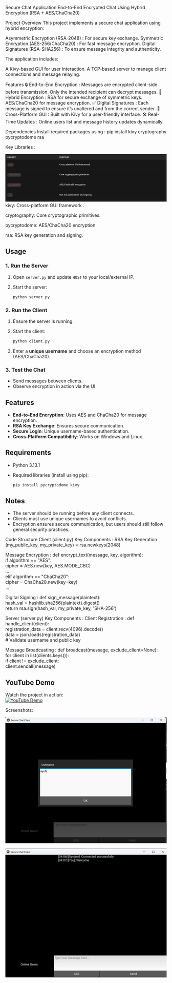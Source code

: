Secure Chat Application
End-to-End Encrypted Chat Using Hybrid Encryption (RSA + AES/ChaCha20) 

Project Overview
This project implements a secure chat application using hybrid encryption:

Asymmetric Encryption (RSA-2048) : For secure key exchange.
Symmetric Encryption (AES-256/ChaCha20) : For fast message encryption.
Digital Signatures (RSA-SHA256) : To ensure message integrity and authenticity.

The application includes:

A Kivy-based GUI for user interaction.
A TCP-based server to manage client connections and message relaying.

Features
🔒 End-to-End Encryption :
Messages are encrypted client-side before transmission.
Only the intended recipient can decrypt messages.
🔄 Hybrid Encryption :
RSA for secure exchange of symmetric keys.
AES/ChaCha20 for message encryption.
✅ Digital Signatures :
Each message is signed to ensure it’s unaltered and from the correct sender.
📱 Cross-Platform GUI :
Built with Kivy for a user-friendly interface.
🛠️ Real-Time Updates :
Online users list and message history updates dynamically.


Dependencies
Install required packages using :
pip install kivy cryptography pycryptodome rsa 

Key Libraries :

![alt text](image.png)
kivy:
Cross-platform GUI framework .

cryptography:
Core cryptographic primitives.

pycryptodome:
AES/ChaCha20 encryption.

rsa:
RSA key generation and signing.




## Usage

### 1. Run the Server

1. Open `server.py` and update `HOST` to your local/external IP.
2. Start the server:

   ```bash
   python server.py
   ```

### 2. Run the Client

1. Ensure the server is running.
2. Start the client:

   ```bash
   python client.py
   ```

3. Enter a **unique username** and choose an encryption method (AES/ChaCha20).

### 3. Test the Chat

- Send messages between clients.
- Observe encryption in action via the UI.

## Features

- **End-to-End Encryption**: Uses AES and ChaCha20 for message encryption.
- **RSA Key Exchange**: Ensures secure communication.
- **Secure Login**: Unique username-based authentication.
- **Cross-Platform Compatibility**: Works on Windows and Linux.

## Requirements

- Python 3.13.1
- Required libraries (install using pip):
  
  ```bash
  pip install pycryptodome kivy
  ```

## Notes

- The server should be running before any client connects.
- Clients must use unique usernames to avoid conflicts.
- Encryption ensures secure communication, but users should still follow general security practices.








Code Structure
Client (client.py)
  Key Components :
   RSA Key Generation 
    (my_public_key, my_private_key) = rsa.newkeys(2048)  

  Message Encryption :
    def encrypt_text(message, key, algorithm):  
    if algorithm == "AES":  
        cipher = AES.new(key, AES.MODE_CBC)  
        ...  
    elif algorithm == "ChaCha20":  
        cipher = ChaCha20.new(key=key)  
        ...  

  Digital Signing :
    def sign_message(plaintext):  
    hash_val = hashlib.sha256(plaintext).digest()  
    return rsa.sign(hash_val, my_private_key, 'SHA-256')  

 Server (server.py)
  Key Components :
 Client Registration :
      def handle_client(client):  
      registration_data = client.recv(4096).decode()  
      data = json.loads(registration_data)  
      # Validate username and public key  

  Message Broadcasting :
        def broadcast(message, exclude_client=None):  
        for client in list(clients.keys()):  
        if client != exclude_client:  
            client.sendall(message)  


## YouTube Demo  
Watch the project in action:  
[![YouTube Demo](https://img.shields.io/badge/YouTube-Demo-red?style=plastic&logo=youtube&url=https%3A%2F%2Fyoutu.be%2FhlCiOwl9R5Y)](https://youtu.be/hlCiOwl9R5Y)  

Screenshots:

![alt text](image-1.png) 

![alt text](image-2.png)


